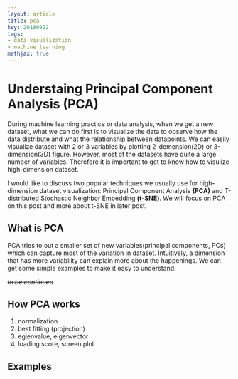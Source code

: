 ```yaml
---
layout: article
title: pca
key: 20180922
tags:
- data visualization
- machine learning
mathjax: true
---
```

# Understaing Principal Component Analysis (PCA) 

During machine learning practice or data analysis, when we get a new dataset, what we can do first is to visualize the data to observe how the data distribute and what the relationship between datapoints. We can easily visualize dataset with 2 or 3 variables by plotting 2-demension(2D) or 3-dimension(3D) figure. However, most of the datasets have quite a large number of variables. Therefore it is important to get to know how to visulize high-dimension dataset. 

<!--more-->

I would like to discuss two popular techniques we usually use for high-dimension dataset visualization: Principal Component Analysis **(PCA)** and T-distributed Stochastic Neighbor Embedding **(t-SNE)**. We will focus on PCA on this post and more about t-SNE in later post.

## What is PCA

PCA tries to out a smaller set of new variables(principal components, PCs) which can capture most of the variation in dataset. Intuitively, a dimension that has more variability can explain more about the happenings. We can get some simple examples to make it easy to understand. 

~~*to be continued*~~

## How PCA works
1. normalization
2. best fitting (projection)
3. egienvalue, eigenvector
4. loading score, screen plot

## Examples









